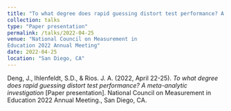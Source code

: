```yaml
---
title: "To what degree does rapid guessing distort test performance? A meta-analytic investigation"
collection: talks
type: "Paper presentation"
permalink: /talks/2022-04-25
venue: "National Council on Measurement in 
Education 2022 Annual Meeting"
date: 2022-04-25
location: "San Diego, CA"
---
```



Deng, J., Ihlenfeldt, S.D., & Rios. J. A. (2022, April 22-25). <i>To what degree does rapid guessing distort test performance? A meta-analytic investigation </i>[Paper presentation]. National Council on Measurement in 
Education 2022 Annual Meeting., San Diego, CA. 

